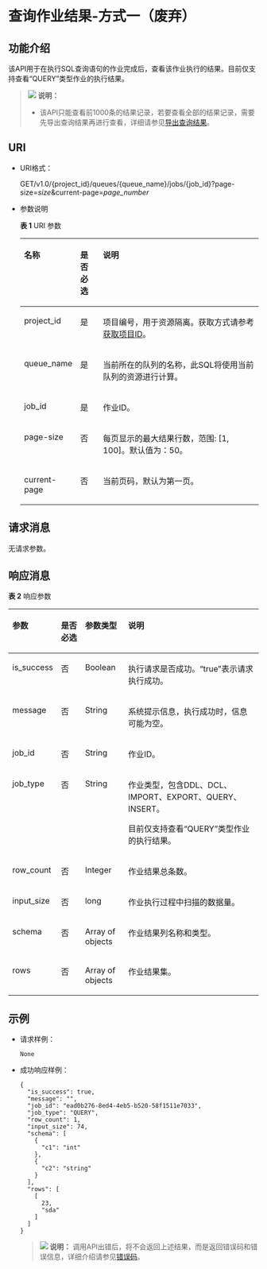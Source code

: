 # 查询作业结果-方式一（废弃）<a name="dli_02_0023"></a>

## 功能介绍<a name="s25c520608f924620832c60c39296fb4f"></a>

该API用于在执行SQL查询语句的作业完成后，查看该作业执行的结果。目前仅支持查看“QUERY”类型作业的执行结果。

>![](public_sys-resources/icon-note.gif) **说明：** 
>-   该API只能查看前1000条的结果记录，若要查看全部的结果记录，需要先导出查询结果再进行查看，详细请参见[导出查询结果](导出查询结果.md)。

## URI<a name="s46248c92bcac4e63baf217574b85b423"></a>

-   URI格式：

    GET/v1.0/\{project\_id\}/queues/\{queue\_name\}/jobs/\{job\_id\}?page-size=_size_&current-page=_page\_number_


-   参数说明

    **表 1**  URI 参数

    <a name="table18337867015"></a>
    <table><thead align="left"><tr id="row2334162017"><th class="cellrowborder" valign="top" width="14.000000000000002%" id="mcps1.2.4.1.1"><p id="p19334261015"><a name="p19334261015"></a><a name="p19334261015"></a>名称</p>
    </th>
    <th class="cellrowborder" valign="top" width="10%" id="mcps1.2.4.1.2"><p id="p6334861108"><a name="p6334861108"></a><a name="p6334861108"></a>是否必选</p>
    </th>
    <th class="cellrowborder" valign="top" width="76%" id="mcps1.2.4.1.3"><p id="p8334268015"><a name="p8334268015"></a><a name="p8334268015"></a>说明</p>
    </th>
    </tr>
    </thead>
    <tbody><tr id="row7929145544017"><td class="cellrowborder" valign="top" width="14.000000000000002%" headers="mcps1.2.4.1.1 "><p id="zh-cn_topic_0069077803_p43412436"><a name="zh-cn_topic_0069077803_p43412436"></a><a name="zh-cn_topic_0069077803_p43412436"></a>project_id</p>
    </td>
    <td class="cellrowborder" valign="top" width="10%" headers="mcps1.2.4.1.2 "><p id="zh-cn_topic_0069077803_p26746391"><a name="zh-cn_topic_0069077803_p26746391"></a><a name="zh-cn_topic_0069077803_p26746391"></a>是</p>
    </td>
    <td class="cellrowborder" valign="top" width="76%" headers="mcps1.2.4.1.3 "><p id="p1310472724012"><a name="p1310472724012"></a><a name="p1310472724012"></a>项目编号，用于资源隔离。获取方式请参考<a href="获取项目ID.md">获取项目ID</a>。</p>
    </td>
    </tr>
    <tr id="row433486708"><td class="cellrowborder" valign="top" width="14.000000000000002%" headers="mcps1.2.4.1.1 "><p id="p1633420614016"><a name="p1633420614016"></a><a name="p1633420614016"></a>queue_name</p>
    </td>
    <td class="cellrowborder" valign="top" width="10%" headers="mcps1.2.4.1.2 "><p id="p183341061207"><a name="p183341061207"></a><a name="p183341061207"></a>是</p>
    </td>
    <td class="cellrowborder" valign="top" width="76%" headers="mcps1.2.4.1.3 "><p id="p149511436155"><a name="p149511436155"></a><a name="p149511436155"></a>当前所在的队列的名称，此SQL将使用当前队列的资源进行计算。</p>
    </td>
    </tr>
    <tr id="row73351761701"><td class="cellrowborder" valign="top" width="14.000000000000002%" headers="mcps1.2.4.1.1 "><p id="p173340614018"><a name="p173340614018"></a><a name="p173340614018"></a>job_id</p>
    </td>
    <td class="cellrowborder" valign="top" width="10%" headers="mcps1.2.4.1.2 "><p id="p123344611019"><a name="p123344611019"></a><a name="p123344611019"></a>是</p>
    </td>
    <td class="cellrowborder" valign="top" width="76%" headers="mcps1.2.4.1.3 "><p id="p20335106301"><a name="p20335106301"></a><a name="p20335106301"></a>作业ID。</p>
    </td>
    </tr>
    <tr id="row18337961006"><td class="cellrowborder" valign="top" width="14.000000000000002%" headers="mcps1.2.4.1.1 "><p id="p133646806"><a name="p133646806"></a><a name="p133646806"></a>page-size</p>
    </td>
    <td class="cellrowborder" valign="top" width="10%" headers="mcps1.2.4.1.2 "><p id="p533611615019"><a name="p533611615019"></a><a name="p533611615019"></a>否</p>
    </td>
    <td class="cellrowborder" valign="top" width="76%" headers="mcps1.2.4.1.3 "><p id="p13361664015"><a name="p13361664015"></a><a name="p13361664015"></a>每页显示的最大结果行数，范围: [1, 100]。默认值为：50。</p>
    </td>
    </tr>
    <tr id="row13371361104"><td class="cellrowborder" valign="top" width="14.000000000000002%" headers="mcps1.2.4.1.1 "><p id="p633786705"><a name="p633786705"></a><a name="p633786705"></a>current-page</p>
    </td>
    <td class="cellrowborder" valign="top" width="10%" headers="mcps1.2.4.1.2 "><p id="p1733711613019"><a name="p1733711613019"></a><a name="p1733711613019"></a>否</p>
    </td>
    <td class="cellrowborder" valign="top" width="76%" headers="mcps1.2.4.1.3 "><p id="p53371867019"><a name="p53371867019"></a><a name="p53371867019"></a>当前页码，默认为第一页。</p>
    </td>
    </tr>
    </tbody>
    </table>


## 请求消息<a name="se4ec083d06454f1d82589db5de2c43cc"></a>

无请求参数。

## 响应消息<a name="s26e44e4c19ae431ab7d5d8758c986eb8"></a>

**表 2**  响应参数

<a name="table1175762563013"></a>
<table><thead align="left"><tr id="row17758142518307"><th class="cellrowborder" valign="top" width="11.991199119911991%" id="mcps1.2.5.1.1"><p id="p727713523308"><a name="p727713523308"></a><a name="p727713523308"></a>参数</p>
</th>
<th class="cellrowborder" valign="top" width="10.291029102910292%" id="mcps1.2.5.1.2"><p id="p1166918228483"><a name="p1166918228483"></a><a name="p1166918228483"></a>是否必选</p>
</th>
<th class="cellrowborder" valign="top" width="17.581758175817583%" id="mcps1.2.5.1.3"><p id="p171211130123515"><a name="p171211130123515"></a><a name="p171211130123515"></a>参数类型</p>
</th>
<th class="cellrowborder" valign="top" width="60.136013601360126%" id="mcps1.2.5.1.4"><p id="p112771852113019"><a name="p112771852113019"></a><a name="p112771852113019"></a>说明</p>
</th>
</tr>
</thead>
<tbody><tr id="row1175852593012"><td class="cellrowborder" valign="top" width="11.991199119911991%" headers="mcps1.2.5.1.1 "><p id="p375822523018"><a name="p375822523018"></a><a name="p375822523018"></a>is_success</p>
</td>
<td class="cellrowborder" valign="top" width="10.291029102910292%" headers="mcps1.2.5.1.2 "><p id="p1666912216485"><a name="p1666912216485"></a><a name="p1666912216485"></a>否</p>
</td>
<td class="cellrowborder" valign="top" width="17.581758175817583%" headers="mcps1.2.5.1.3 "><p id="p3812181519518"><a name="p3812181519518"></a><a name="p3812181519518"></a>Boolean</p>
</td>
<td class="cellrowborder" valign="top" width="60.136013601360126%" headers="mcps1.2.5.1.4 "><p id="p862011251763"><a name="p862011251763"></a><a name="p862011251763"></a>执行请求是否成功。<span class="parmvalue" id="parmvalue3859104316655"><a name="parmvalue3859104316655"></a><a name="parmvalue3859104316655"></a>“true”</span>表示请求执行成功。</p>
</td>
</tr>
<tr id="row1875812533016"><td class="cellrowborder" valign="top" width="11.991199119911991%" headers="mcps1.2.5.1.1 "><p id="p975882514303"><a name="p975882514303"></a><a name="p975882514303"></a>message</p>
</td>
<td class="cellrowborder" valign="top" width="10.291029102910292%" headers="mcps1.2.5.1.2 "><p id="p146691322164814"><a name="p146691322164814"></a><a name="p146691322164814"></a>否</p>
</td>
<td class="cellrowborder" valign="top" width="17.581758175817583%" headers="mcps1.2.5.1.3 "><p id="p18813715254"><a name="p18813715254"></a><a name="p18813715254"></a>String</p>
</td>
<td class="cellrowborder" valign="top" width="60.136013601360126%" headers="mcps1.2.5.1.4 "><p id="a4fa277540d3e42e48cec2027a36ca6bc"><a name="a4fa277540d3e42e48cec2027a36ca6bc"></a><a name="a4fa277540d3e42e48cec2027a36ca6bc"></a>系统提示信息，执行成功时，信息可能为空。</p>
</td>
</tr>
<tr id="row147582025103017"><td class="cellrowborder" valign="top" width="11.991199119911991%" headers="mcps1.2.5.1.1 "><p id="p5758132513309"><a name="p5758132513309"></a><a name="p5758132513309"></a>job_id</p>
</td>
<td class="cellrowborder" valign="top" width="10.291029102910292%" headers="mcps1.2.5.1.2 "><p id="p167042254810"><a name="p167042254810"></a><a name="p167042254810"></a>否</p>
</td>
<td class="cellrowborder" valign="top" width="17.581758175817583%" headers="mcps1.2.5.1.3 "><p id="p48139153518"><a name="p48139153518"></a><a name="p48139153518"></a>String</p>
</td>
<td class="cellrowborder" valign="top" width="60.136013601360126%" headers="mcps1.2.5.1.4 "><p id="p19620152516611"><a name="p19620152516611"></a><a name="p19620152516611"></a>作业ID。</p>
</td>
</tr>
<tr id="row57581125183017"><td class="cellrowborder" valign="top" width="11.991199119911991%" headers="mcps1.2.5.1.1 "><p id="p1975812254301"><a name="p1975812254301"></a><a name="p1975812254301"></a>job_type</p>
</td>
<td class="cellrowborder" valign="top" width="10.291029102910292%" headers="mcps1.2.5.1.2 "><p id="p8670162224810"><a name="p8670162224810"></a><a name="p8670162224810"></a>否</p>
</td>
<td class="cellrowborder" valign="top" width="17.581758175817583%" headers="mcps1.2.5.1.3 "><p id="p168137152053"><a name="p168137152053"></a><a name="p168137152053"></a>String</p>
</td>
<td class="cellrowborder" valign="top" width="60.136013601360126%" headers="mcps1.2.5.1.4 "><p id="p19547103314618"><a name="p19547103314618"></a><a name="p19547103314618"></a>作业类型，包含DDL、DCL、IMPORT、EXPORT、QUERY、INSERT。</p>
<p id="p263831915266"><a name="p263831915266"></a><a name="p263831915266"></a>目前仅支持查看“QUERY”类型作业的执行结果。</p>
</td>
</tr>
<tr id="row8145205326"><td class="cellrowborder" valign="top" width="11.991199119911991%" headers="mcps1.2.5.1.1 "><p id="p015520103215"><a name="p015520103215"></a><a name="p015520103215"></a>row_count</p>
</td>
<td class="cellrowborder" valign="top" width="10.291029102910292%" headers="mcps1.2.5.1.2 "><p id="p0670522134813"><a name="p0670522134813"></a><a name="p0670522134813"></a>否</p>
</td>
<td class="cellrowborder" valign="top" width="17.581758175817583%" headers="mcps1.2.5.1.3 "><p id="p48131815251"><a name="p48131815251"></a><a name="p48131815251"></a>Integer</p>
</td>
<td class="cellrowborder" valign="top" width="60.136013601360126%" headers="mcps1.2.5.1.4 "><p id="p14151820183218"><a name="p14151820183218"></a><a name="p14151820183218"></a>作业结果总条数。</p>
</td>
</tr>
<tr id="row10990152253217"><td class="cellrowborder" valign="top" width="11.991199119911991%" headers="mcps1.2.5.1.1 "><p id="p19901122113216"><a name="p19901122113216"></a><a name="p19901122113216"></a>input_size</p>
</td>
<td class="cellrowborder" valign="top" width="10.291029102910292%" headers="mcps1.2.5.1.2 "><p id="p36701922164810"><a name="p36701922164810"></a><a name="p36701922164810"></a>否</p>
</td>
<td class="cellrowborder" valign="top" width="17.581758175817583%" headers="mcps1.2.5.1.3 "><p id="p94349351478"><a name="p94349351478"></a><a name="p94349351478"></a>long</p>
</td>
<td class="cellrowborder" valign="top" width="60.136013601360126%" headers="mcps1.2.5.1.4 "><p id="p119901622103210"><a name="p119901622103210"></a><a name="p119901622103210"></a>作业执行过程中扫描的数据量。</p>
</td>
</tr>
<tr id="row8419638163220"><td class="cellrowborder" valign="top" width="11.991199119911991%" headers="mcps1.2.5.1.1 "><p id="p541923816325"><a name="p541923816325"></a><a name="p541923816325"></a>schema</p>
</td>
<td class="cellrowborder" valign="top" width="10.291029102910292%" headers="mcps1.2.5.1.2 "><p id="p1767042284815"><a name="p1767042284815"></a><a name="p1767042284815"></a>否</p>
</td>
<td class="cellrowborder" valign="top" width="17.581758175817583%" headers="mcps1.2.5.1.3 "><p id="p27869361976"><a name="p27869361976"></a><a name="p27869361976"></a>Array of objects</p>
</td>
<td class="cellrowborder" valign="top" width="60.136013601360126%" headers="mcps1.2.5.1.4 "><p id="p20419143820327"><a name="p20419143820327"></a><a name="p20419143820327"></a>作业结果列名称和类型。</p>
</td>
</tr>
<tr id="row13066311577"><td class="cellrowborder" valign="top" width="11.991199119911991%" headers="mcps1.2.5.1.1 "><p id="p667317416715"><a name="p667317416715"></a><a name="p667317416715"></a>rows</p>
</td>
<td class="cellrowborder" valign="top" width="10.291029102910292%" headers="mcps1.2.5.1.2 "><p id="p106701322184814"><a name="p106701322184814"></a><a name="p106701322184814"></a>否</p>
</td>
<td class="cellrowborder" valign="top" width="17.581758175817583%" headers="mcps1.2.5.1.3 "><p id="p378683612717"><a name="p378683612717"></a><a name="p378683612717"></a>Array of objects</p>
</td>
<td class="cellrowborder" valign="top" width="60.136013601360126%" headers="mcps1.2.5.1.4 "><p id="p93071431874"><a name="p93071431874"></a><a name="p93071431874"></a>作业结果集。</p>
</td>
</tr>
</tbody>
</table>

## 示例<a name="section3290817714576"></a>

-   请求样例：

    ```
    None
    ```

-   成功响应样例：

    ```
    {
      "is_success": true,
      "message": "",
      "job_id": "ead0b276-8ed4-4eb5-b520-58f1511e7033",
      "job_type": "QUERY",
      "row_count": 1,
      "input_size": 74,
      "schema": [
        {
          "c1": "int"
        },
        {
          "c2": "string"
        }
      ],
      "rows": [
        [
          23,
          "sda"
        ]
      ]
    }
    ```

    >![](public_sys-resources/icon-note.gif) **说明：** 
    >调用API出错后，将不会返回上述结果，而是返回错误码和错误信息，详细介绍请参见[错误码](错误码.md)。


